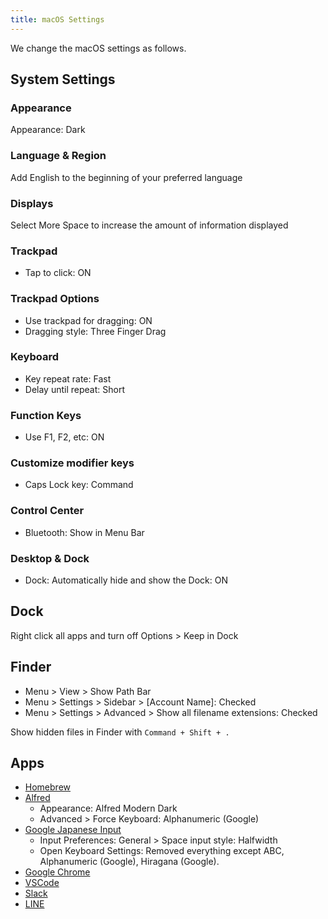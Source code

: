 ```yaml
---
title: macOS Settings
---
```


We change the macOS settings as follows.

## System Settings

### Appearance

Appearance: Dark

### Language & Region

Add English to the beginning of your preferred language

### Displays

Select More Space to increase the amount of information displayed

### Trackpad

- Tap to click: ON

### Trackpad Options

- Use trackpad for dragging: ON
- Dragging style: Three Finger Drag

### Keyboard

- Key repeat rate: Fast
- Delay until repeat: Short

### Function Keys

- Use F1, F2, etc: ON

### Customize modifier keys

- Caps Lock key: Command

### Control Center

- Bluetooth: Show in Menu Bar

### Desktop & Dock

- Dock: Automatically hide and show the Dock: ON

## Dock

Right click all apps and turn off Options > Keep in Dock

## Finder

- Menu > View > Show Path Bar
- Menu > Settings > Sidebar > [Account Name]: Checked
- Menu > Settings > Advanced > Show all filename extensions: Checked

Show hidden files in Finder with `Command + Shift + .`

## Apps

- [Homebrew](https://brew.sh/)
- [Alfred](https://www.alfredapp.com/)
  - Appearance: Alfred Modern Dark
  - Advanced > Force Keyboard: Alphanumeric (Google)
- [Google Japanese Input](https://www.google.co.jp/ime/)
  - Input Preferences: General > Space input style: Halfwidth
  - Open Keyboard Settings: Removed everything except ABC, Alphanumeric (Google), Hiragana (Google).
- [Google Chrome](https://www.google.com/intl/ja_jp/chrome/)
- [VSCode](https://code.visualstudio.com/)
- [Slack](https://slack.com/intl/ja-jp/downloads/)
- [LINE](https://line.me/)
